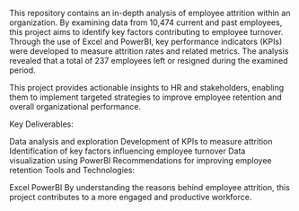 This repository contains an in-depth analysis of employee attrition within an organization.
By examining data from 10,474 current and past employees, this project aims to identify key factors contributing to employee turnover.
Through the use of Excel and PowerBI, key performance indicators (KPIs) were developed to measure attrition rates and related metrics. 
The analysis revealed that a total of 237 employees left or resigned during the examined period.

This project provides actionable insights to HR and stakeholders, enabling them to implement targeted strategies to improve employee retention and overall organizational performance.

Key Deliverables:

Data analysis and exploration
Development of KPIs to measure attrition
Identification of key factors influencing employee turnover
Data visualization using PowerBI
Recommendations for improving employee retention
Tools and Technologies:

Excel
PowerBI
By understanding the reasons behind employee attrition, this project contributes to a more engaged and productive workforce.
